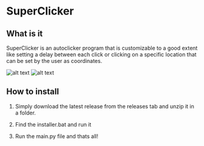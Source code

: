 # SuperClicker

## What is it

SuperClicker is an autoclicker program that is customizable to a good extent like setting a delay between each click or clicking on a specific location that can be set by the user as coordinates.

![alt text](https://cdn.discordapp.com/attachments/904784578290524200/940189565308768286/unknown.png)
![alt text](https://cdn.discordapp.com/attachments/913111036922585160/940257328672931930/2022-02-07_17-40-53.gif)
## How to install

1. Simply download the latest release from the releases tab and unzip it in a folder.

2. Find the installer.bat and run it

3. Run the main.py file and thats all!

